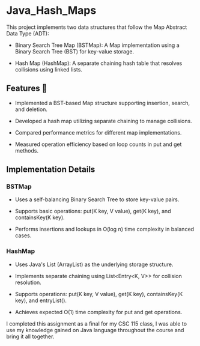 # Java_Hash_Maps
This project implements two data structures that follow the Map Abstract Data Type (ADT):

- Binary Search Tree Map (BSTMap): A Map implementation using a Binary Search Tree (BST) for key-value storage.

- Hash Map (HashMap): A separate chaining hash table that resolves collisions using linked lists.

## Features 🚀

- Implemented a BST-based Map structure supporting insertion, search, and deletion.

- Developed a hash map utilizing separate chaining to manage collisions.

- Compared performance metrics for different map implementations.

- Measured operation efficiency based on loop counts in put and get methods.

## Implementation Details

### BSTMap

- Uses a self-balancing Binary Search Tree to store key-value pairs.

- Supports basic operations: put(K key, V value), get(K key), and containsKey(K key).

- Performs insertions and lookups in O(log n) time complexity in balanced cases.

### HashMap

- Uses Java's List (ArrayList) as the underlying storage structure.

- Implements separate chaining using List<Entry<K, V>> for collision resolution.

- Supports operations: put(K key, V value), get(K key), containsKey(K key), and entryList().

- Achieves expected O(1) time complexity for put and get operations.

I completed this assignment as a final for my CSC 115 class, I was able to use my knowledge gained on Java language throughout the course and bring it all together. 

